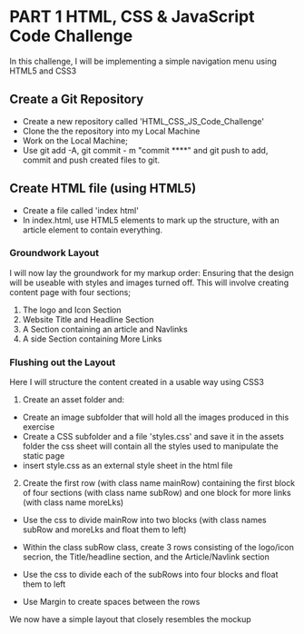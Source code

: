 # PART 1 HTML, CSS & JavaScript Code Challenge

In this challenge, I will be implementing a simple navigation menu using HTML5 and CSS3

## Create a Git Repository
* Create a new repository called 'HTML_CSS_JS_Code_Challenge'
* Clone the the repository into my Local Machine
* Work on the Local Machine;
* Use git add -A, git commit - m "commit ****" and git push to add, commit and push created files to git. 

## Create HTML file (using HTML5)
* Create a file called 'index html'
* In index.html, use HTML5 elements to mark up the structure, with an article element to contain everything.

### Groundwork Layout
I will now lay the groundwork for my markup order: Ensuring that the design will be useable with styles and images turned off. This will involve creating content page with four sections;
1. The logo and Icon Section
2. Website Title and Headline Section
3. A Section containing an article and Navlinks
4. A side Section containing More Links

### Flushing out the Layout
Here I will structure the content created in a usable way using CSS3
1. Create an asset folder and:
 * Create an image subfolder that will hold all the images produced in this exercise
 * Create a CSS subfolder and a file 'styles.css' and save it in the assets folder the css sheet will contain all the styles used to manipulate the static page
 * insert style.css as an external style sheet in the html file

2. Create the first row (with class name mainRow) containing the first block of four sections (with class name subRow) and one block for more links (with class name moreLks)
 * Use the css to divide mainRow into two blocks (with class names subRow and moreLks and float them to left)
 * Within the class subRow class, create 3 rows consisting of the logo/icon secrion, the Title/headline section, and the Article/Navlink section

 * Use the css to divide each of the subRows into four blocks and float them to left

 * Use Margin to create spaces between the rows

 We now have a simple layout that closely resembles the mockup
